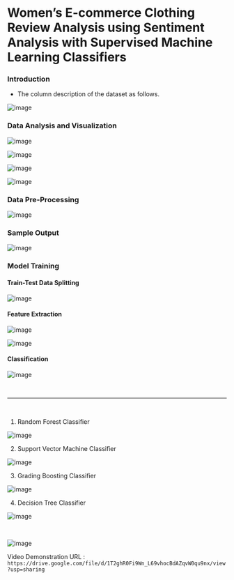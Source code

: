# Women’s E-commerce Clothing Review Analysis using Sentiment Analysis with Supervised Machine Learning Classifiers

<h3>Introduction</h3>

* The column description of the dataset as follows.

![image](https://user-images.githubusercontent.com/66903669/191733758-450bd4c4-fa54-4aa4-ae85-17c58c412272.png)

<h3>Data Analysis and Visualization</h3>

![image](https://user-images.githubusercontent.com/66903669/191733863-c022391f-62d5-4e75-ba34-ebb938284bba.png)

![image](https://user-images.githubusercontent.com/66903669/191733889-d3a00cc8-2023-4a1d-937a-380ff3be6f82.png)

![image](https://user-images.githubusercontent.com/66903669/191733919-8df5a0b6-c81c-4cc4-90b8-596edf9d3ea0.png)

![image](https://user-images.githubusercontent.com/66903669/191733943-03c779f2-bddd-458e-8265-3d065502a614.png)

<h3>Data Pre-Processing</h3>

![image](https://user-images.githubusercontent.com/66903669/191733995-43e7a46c-7405-4ca4-aacd-232d707f25ef.png)

<h3>Sample Output</h3>

![image](https://user-images.githubusercontent.com/66903669/191734027-72a91476-f12d-4ff2-871b-0c122b7e93b2.png)

<h3>Model Training</h3>
<h4>Train-Test Data Splitting</h4>

![image](https://user-images.githubusercontent.com/66903669/191734069-cf0cf859-ee22-4e16-b5b2-a95b0b1fc9f8.png)

<h4>Feature Extraction</h4>

![image](https://user-images.githubusercontent.com/66903669/191734117-8a344622-d8ce-407e-817c-53445af79ad8.png)

![image](https://user-images.githubusercontent.com/66903669/191734143-b134d4e1-9b5b-47ce-a074-4c2a32ec2fb9.png)

<h4>Classification</h4>

![image](https://user-images.githubusercontent.com/66903669/191734183-11ccde4a-f0c3-46a0-9612-eaf15633c83b.png)

<br/>

---

<br/>

1. Random Forest Classifier

![image](https://user-images.githubusercontent.com/66903669/191734343-14972792-f907-4724-83f1-fd41d0a8cde6.png)

2. Support Vector Machine Classifier

![image](https://user-images.githubusercontent.com/66903669/191734410-880cac34-48d6-491b-aedc-0d5417b076d8.png)

3. Grading Boosting Classifier

![image](https://user-images.githubusercontent.com/66903669/191734447-9330991a-8b41-4179-8a80-c128ec287ea4.png)

4. Decision Tree Classifier

![image](https://user-images.githubusercontent.com/66903669/191734507-9eb088a2-eaa4-4025-bc40-94a5e400af26.png)

<br/>

![image](https://user-images.githubusercontent.com/66903669/191734536-9e9566b1-63db-4006-bd9b-fee3d8f6770b.png)

Video Demonstration URL : `https://drive.google.com/file/d/1T2ghR0Fi9Wn_L69vhocBdAZqvW0qu9nx/view?usp=sharing`
